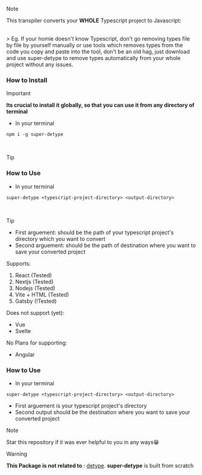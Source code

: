 > [!NOTE]
> This transpiler converts your **WHOLE** Typescript project to Javascript:
<br/>
> Eg. If your homie doesn't know Typescript, don't go removing types file by file by yourself manually or use tools which removes types from the code you copy and paste into the tool, don't be an old hag, just download and use super-detype to remove types automatically from your whole project without any issues. 


### How to Install

> [!IMPORTANT]
> **Its crucial to install it globally, so that you can use it from any directory of terminal** 

* In your terminal
```
npm i -g super-detype
```
<br/>

> [!TIP]
### How to Use
* In your terminal

```
super-detype <typescript-project-directory> <output-directory>
```
<br/>

> [!TIP]
* First arguement: should be the path of your typescript project's directory which you want to convert
* Second arguement: should be the path of destination where you want to save your converted project


Supports: 
1. React (Tested)
2. Nextjs (Tested)
3. Nodejs (Tested)
4. Vite + HTML (Tested)
5. Gatsby (!Tested)

Does not support (yet):
* Vue
* Svelte

No Plans for supporting: 
* Angular

### How to Use
* In your terminal

```
super-detype <typescript-project-directory> <output-directory>
```

* First arguement is your typescript project's directory
* Second output should be the destination where you want to save your converted project

> [!NOTE]
> Star this repository if it was ever helpful to you in any ways😁

> [!WARNING]
> **This Package is not related to** : [detype](https://www.npmjs.com/package/detype). 
> **super-detype** is built from scratch

